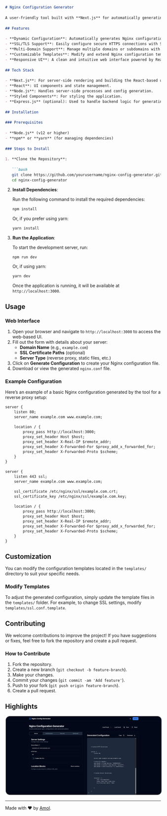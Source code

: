 ```markdown
# Nginx Configuration Generator

A user-friendly tool built with **Next.js** for automatically generating Nginx configuration files based on user input. This project simplifies the process of configuring Nginx for various use cases like reverse proxies, static file serving, SSL/TLS setups, and more.

## Features

- **Dynamic Configuration**: Automatically generates Nginx configuration blocks based on user inputs.
- **SSL/TLS Support**: Easily configure secure HTTPS connections with SSL certificates.
- **Multi-Domain Support**: Manage multiple domains or subdomains with custom configurations.
- **Customizable Templates**: Modify and extend Nginx configuration templates to fit your needs.
- **Responsive UI**: A clean and intuitive web interface powered by React and Next.js.

## Tech Stack

- **Next.js**: For server-side rendering and building the React-based user interface.
- **React**: UI components and state management.
- **Node.js**: Handles server-side processes and config generation.
- **Styled Components**: For styling the application.
- **Express.js** (optional): Used to handle backend logic for generating configurations.

## Installation

### Prerequisites

- **Node.js** (v12 or higher)
- **npm** or **yarn** (for managing dependencies)

### Steps to Install

1. **Clone the Repository**:

   ```bash
   git clone https://github.com/yourusername/nginx-config-generator.git
   cd nginx-config-generator
   ```

2. **Install Dependencies**:

   Run the following command to install the required dependencies:

   ```bash
   npm install
   ```

   Or, if you prefer using yarn:

   ```bash
   yarn install
   ```

3. **Run the Application**:

   To start the development server, run:

   ```bash
   npm run dev
   ```

   Or, if using yarn:

   ```bash
   yarn dev
   ```

   Once the application is running, it will be available at `http://localhost:3000`.

## Usage

### Web Interface

1. Open your browser and navigate to `http://localhost:3000` to access the web-based UI.
2. Fill out the form with details about your server:
   - **Domain Name** (e.g., `example.com`)
   - **SSL Certificate Paths** (optional)
   - **Server Type** (reverse proxy, static files, etc.)
3. Click on **Generate Configuration** to create your Nginx configuration file.
4. Download or view the generated `nginx.conf` file.

### Example Configuration

Here’s an example of a basic Nginx configuration generated by the tool for a reverse proxy setup:

```nginx
server {
    listen 80;
    server_name example.com www.example.com;

    location / {
        proxy_pass http://localhost:3000;
        proxy_set_header Host $host;
        proxy_set_header X-Real-IP $remote_addr;
        proxy_set_header X-Forwarded-For $proxy_add_x_forwarded_for;
        proxy_set_header X-Forwarded-Proto $scheme;
    }
}

server {
    listen 443 ssl;
    server_name example.com www.example.com;

    ssl_certificate /etc/nginx/ssl/example.com.crt;
    ssl_certificate_key /etc/nginx/ssl/example.com.key;

    location / {
        proxy_pass http://localhost:3000;
        proxy_set_header Host $host;
        proxy_set_header X-Real-IP $remote_addr;
        proxy_set_header X-Forwarded-For $proxy_add_x_forwarded_for;
        proxy_set_header X-Forwarded-Proto $scheme;
    }
}
```

## Customization

You can modify the configuration templates located in the `templates/` directory to suit your specific needs. 

### Modify Templates

To adjust the generated configuration, simply update the template files in the `templates/` folder. For example, to change SSL settings, modify `templates/ssl.conf.template`.

## Contributing

We welcome contributions to improve the project! If you have suggestions or fixes, feel free to fork the repository and create a pull request.

### How to Contribute

1. Fork the repository.
2. Create a new branch (`git checkout -b feature-branch`).
3. Make your changes.
4. Commit your changes (`git commit -am 'Add feature'`).
5. Push to your fork (`git push origin feature-branch`).
6. Create a pull request.

## Highlights
<img src="Demo-images/nginx-config-generator.png" alt="Nginx Configuration Generator" style="border: 2px solid #ddd; border-radius: 15px;">

---
Made with ❤️ by [Amol](https://github.com/amoltribhuwan05).